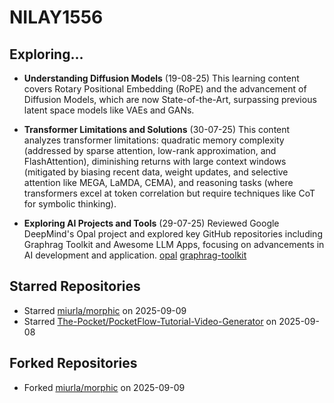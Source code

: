 # NILAY1556

## Exploring...
- **Understanding Diffusion Models** (19-08-25)
  This learning content covers Rotary Positional Embedding (RoPE) and the advancement of Diffusion Models, which are now State-of-the-Art, surpassing previous latent space models like VAEs and GANs.

- **Transformer Limitations and Solutions** (30-07-25)
  This content analyzes transformer limitations: quadratic memory complexity (addressed by sparse attention, low-rank approximation, and FlashAttention), diminishing returns with large context windows (mitigated by biasing recent data, weight updates, and selective attention like MEGA, LaMDA, CEMA), and reasoning tasks (where transformers excel at token correlation but require techniques like CoT for symbolic thinking).

- **Exploring AI Projects and Tools** (29-07-25)
  Reviewed Google DeepMind's Opal project and explored key GitHub repositories including Graphrag Toolkit and Awesome LLM Apps, focusing on advancements in AI development and application.
  [opal](https://opal.withgoogle.com/)
  [graphrag-toolkit](https://github.com/awslabs/graphrag-toolkit)

## Starred Repositories
- Starred [miurla/morphic](https://github.com/miurla/morphic) on 2025-09-09
- Starred [The-Pocket/PocketFlow-Tutorial-Video-Generator](https://github.com/The-Pocket/PocketFlow-Tutorial-Video-Generator) on 2025-09-08

## Forked Repositories
- Forked [miurla/morphic](https://github.com/NILAY1556/morphic) on 2025-09-09

